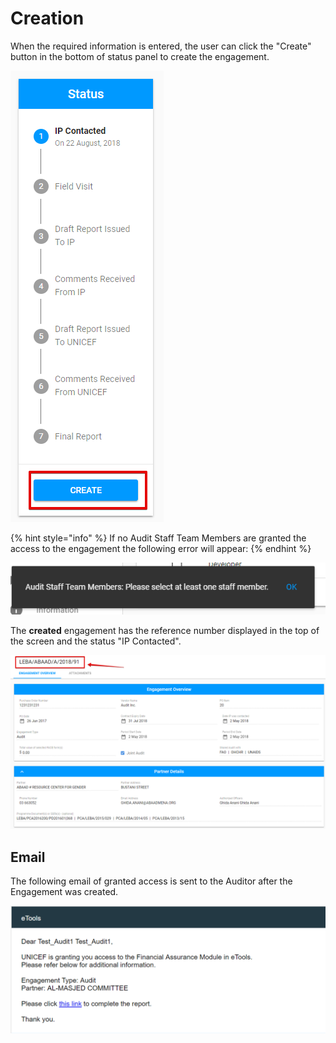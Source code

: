 # Creation

When the required information is entered, the user can click the "Create" button in the bottom of status panel to create the engagement.

![Create button](../../../.gitbook/assets/27.png)

{% hint style="info" %}
If no Audit Staff Team Members are granted the access to the engagement the following error will appear:
{% endhint %}

![The error message while no auditors are accessed to the engagement](../../../.gitbook/assets/25.png)

The **created** engagement has the reference number displayed in the top of the screen and the status "IP Contacted". 

![The reference number in the top of the engagement&apos;s screen](../../../.gitbook/assets/41.png)

## **Email**

The following email of granted access is sent to the Auditor after the Engagement was created.

![Email of granting the access to the engagement](../../../.gitbook/assets/26%20%281%29.png)

